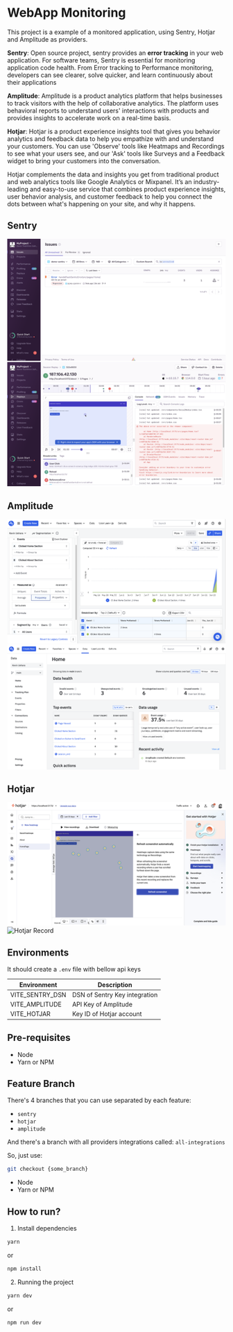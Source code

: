 # WebApp Monitoring

This project is a example of a monitored application, using Sentry, Hotjar and Amplitude as providers.

**Sentry**: Open source project, sentry provides an **error tracking** in your web application. For software teams, Sentry is essential for monitoring application code health. From Error tracking to Performance monitoring, developers can see clearer, solve quicker, and learn continuously about their applications

**Amplitude**: Amplitude is a product analytics platform that helps businesses to track visitors with the help of collaborative analytics. The platform uses behavioral reports to understand users' interactions with products and provides insights to accelerate work on a real-time basis.

**Hotjar**: Hotjar is a product experience insights tool that gives you behavior analytics and feedback data to help you empathize with and understand your customers. You can use 'Observe' tools like Heatmaps and Recordings to see what your users see, and our 'Ask' tools like Surveys and a Feedback widget to bring your customers into the conversation.

Hotjar complements the data and insights you get from traditional product and web analytics tools like Google Analytics or Mixpanel. It’s an industry-leading and easy-to-use service that combines product experience insights, user behavior analysis, and customer feedback to help you connect the dots between what's happening on your site, and why it happens.

## Sentry

![Sentry showing an error](public/sentry.png)
![Sentry recording](public/sentry-error-record.png)

## Amplitude

![Amplitude Dashboard](public/amplitude-dash.png)
![Amplitude home](public/amplitude.png)

## Hotjar

![Hotjar Heatmap](public/hotjar-heatmap.png)
![Hotjar Record](public/hotjar-record.gif)

## Environments

It should create a `.env` file with bellow api keys

| Environment     | Description                   |
| --------------- | ----------------------------- |
| VITE_SENTRY_DSN | DSN of Sentry Key integration |
| VITE_AMPLITUDE  | API Key of Amplitude          |
| VITE_HOTJAR     | Key ID of Hotjar account      |

## Pre-requisites

- Node
- Yarn or NPM

## Feature Branch

There's 4 branches that you can use separated by each feature:

- `sentry`
- `hotjar`
- `amplitude`

And there's a branch with all providers integrations called: `all-integrations`

So, just use:

```sh
git checkout {some_branch}
```

- Node
- Yarn or NPM

## How to run?

1. Install dependencies

```sh
yarn
```

or

```sh
npm install
```

2. Running the project

```sh
yarn dev
```

or

```sh
npm run dev
```
